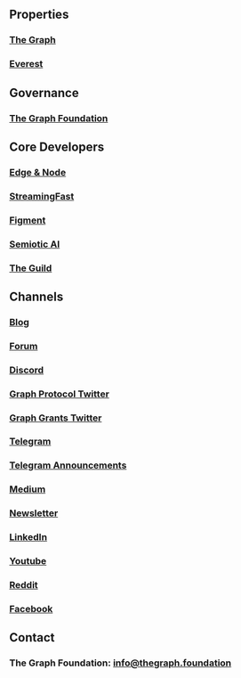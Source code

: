 ## Properties

### [The Graph](https://thegraph.com/)
### [Everest](https://everest.link)


## Governance

### [The Graph Foundation](https://thegraph.foundation)


## Core Developers

### [Edge & Node](https://edgeandnode.com/)
### [StreamingFast](https://streamingfast.io/)
### [Figment](https://www.figment.io/)
### [Semiotic AI](https://www.semiotic.ai/)
### [The Guild](https://www.the-guild.dev/)


## Channels

### [Blog](https://thegraph.com/blog/) 
### [Forum](http://forum.thegraph.com/)
### [Discord](https://thegraph.com/discord) 
### [Graph Protocol Twitter](https://twitter.com/graphprotocol)
### [Graph Grants Twitter](https://twitter.com/graphgrants)
### [Telegram](https://t.me/GraphProtocol)
### [Telegram Announcements](https://t.me/GraphProtocolOfficial)
### [Medium](https://medium.com/graphprotocol)
### [Newsletter](https://thegraph.com/#newsletter)
### [LinkedIn](https://www.linkedin.com/company/thegraph/)
### [Youtube](https://www.youtube.com/GraphProtocol)
### [Reddit](https://www.reddit.com/r/thegraph/)
### [Facebook](https://www.facebook.com/TheGraphProtocol/)


## Contact

### The Graph Foundation: [info@thegraph.foundation](mailto:%20info@thegraph.foundation)